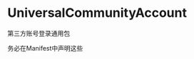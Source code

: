 UniversalCommunityAccount
=========================

第三方账号登录通用包

务必在Manifest中声明这些
        <activity
            android:name="com.tenpage.uca.LoginSinaWeiboActivity"
            android:label="@string/app_name" >
        </activity>
        <activity
            android:name="com.tenpage.uca.LoginRenrenActivity"
            android:label="@string/app_name" >
        </activity>
        <!-- 人人网必须声明的 -->
        <activity
            android:name="com.renren.api.connect.android.AuthorizationHelper$BlockActivity"
            android:theme="@android:style/Theme.Dialog" >
        </activity>

